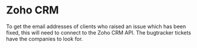 # Zoho CRM

To get the email addresses of clients who raised an issue which has been fixed,
this will need to connect to the Zoho CRM API. The bugtracker tickets have the
companies to look for.